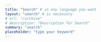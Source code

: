 ```yaml
---
title: "Search" # in any language you want
layout: "search" # is necessary
# url: "/archive"
# description: "Description for Search"
summary: "search"
placeholder: "type your keyword"
---
```

